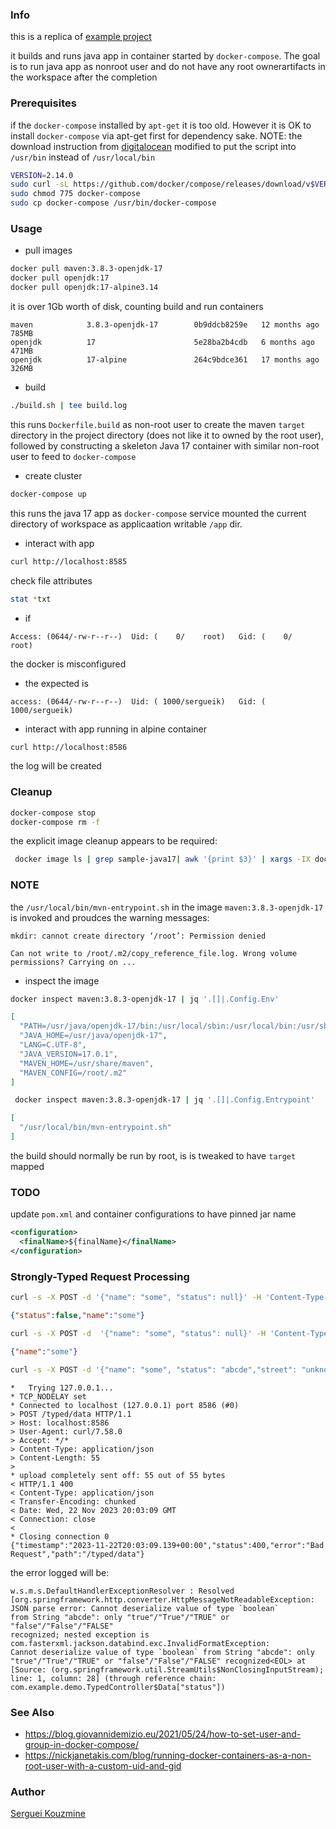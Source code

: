 ### Info

this is a replica of [example project](https://github.com/Diamis/docker-java)

it builds and runs java app in container started by `docker-compose`. The goal is to run java app as nonroot user and do not have any root ownerartifacts in the workspace after the completion

### Prerequisites

if the `docker-compose` installed  by `apt-get` it is too old. However it is OK to install `docker-compose` via apt-get first for dependency sake. NOTE: the download instruction from [digitalocean](https://www.digitalocean.com/community/tutorials/how-to-install-docker-compose-on-ubuntu-18-04) modified to put the script into `/usr/bin` instead of `/usr/local/bin`
```sh
VERSION=2.14.0
sudo curl -sL https://github.com/docker/compose/releases/download/v$VERSION/docker-compose-`uname -s`-`uname -m` -o docker-compose
sudo chmod 775 docker-compose
sudo cp docker-compose /usr/bin/docker-compose
```

### Usage

* pull images

```sh
docker pull maven:3.8.3-openjdk-17
docker pull openjdk:17
docker pull openjdk:17-alpine3.14
```
it is over 1Gb worth of disk, counting build and run containers
```text
maven            3.8.3-openjdk-17        0b9ddcb8259e   12 months ago   785MB
openjdk          17                      5e28ba2b4cdb   6 months ago    471MB
openjdk          17-alpine               264c9bdce361   17 months ago   326MB
```

*  build
```sh
./build.sh | tee build.log
```
this runs `Dockerfile.build` as non-root user to create the maven `target` directory  in the project directory (does not like it to owned by the root user), followed by constructing a skeleton Java 17 container with similar non-root user to feed to `docker-compose`

*  create cluster
```sh
docker-compose up
```
this runs the java 17 app as `docker-compose` service mounted the current directory of workspace as applicaation writable `/app` dir.
* interact with app
```sh
curl http://localhost:8585
```
check file attributes
```sh
stat *txt
```
* if 
```text
Access: (0644/-rw-r--r--)  Uid: (    0/    root)   Gid: (    0/    root)
```
the docker is misconfigured
* the expected is
```text
access: (0644/-rw-r--r--)  Uid: ( 1000/sergueik)   Gid: ( 1000/sergueik)
```
* interact with app running in alpine container
```sh
curl http://localhost:8586
```
the log will be created


### Cleanup

```sh
docker-compose stop
docker-compose rm -f
```
the explicit image cleanup appears to be required:

```sh
 docker image ls | grep sample-java17| awk '{print $3}' | xargs -IX docker image rm X
```
### NOTE 

the `/usr/local/bin/mvn-entrypoint.sh` in the image `maven:3.8.3-openjdk-17`
is invoked and proudces the warning messages:
```text
mkdir: cannot create directory ‘/root’: Permission denied
```
```text
Can not write to /root/.m2/copy_reference_file.log. Wrong volume permissions? Carrying on ...

```
* inspect the image
```sh
docker inspect maven:3.8.3-openjdk-17 | jq '.[]|.Config.Env'

```
```json
[
  "PATH=/usr/java/openjdk-17/bin:/usr/local/sbin:/usr/local/bin:/usr/sbin:/usr/bin:/sbin:/bin",
  "JAVA_HOME=/usr/java/openjdk-17",
  "LANG=C.UTF-8",
  "JAVA_VERSION=17.0.1",
  "MAVEN_HOME=/usr/share/maven",
  "MAVEN_CONFIG=/root/.m2"
]

```
```sh
 docker inspect maven:3.8.3-openjdk-17 | jq '.[]|.Config.Entrypoint'
```
```json
[
  "/usr/local/bin/mvn-entrypoint.sh"
]

```

the build should normally be run by root, is is tweaked to have `target` mapped

### TODO

update `pom.xml` and container configurations to have pinned jar name
```xml
<configuration>
  <finalName>${finalName}</finalName>
</configuration>
```
### Strongly-Typed Request Processing
```sh
curl -s -X POST -d '{"name": "some", "status": null}' -H 'Content-Type: application/json' http://localhost:8586/typed/data
```
```JSON
{"status":false,"name":"some"}
```
```sh
curl -s -X POST -d  '{"name": "some", "status": null}' -H 'Content-Type: application/json' http://localhost:8586/typed/map
```
```JSON
{"name":"some"}
```
```sh
curl -s -X POST -d '{"name": "some", "status": "abcde","street": "unknown"}' -H 'Content-Type: application/json' http://localhost:8586/typed/data
```
```text
*   Trying 127.0.0.1...
* TCP_NODELAY set
* Connected to localhost (127.0.0.1) port 8586 (#0)
> POST /typed/data HTTP/1.1
> Host: localhost:8586
> User-Agent: curl/7.58.0
> Accept: */*
> Content-Type: application/json
> Content-Length: 55
> 
* upload completely sent off: 55 out of 55 bytes
< HTTP/1.1 400 
< Content-Type: application/json
< Transfer-Encoding: chunked
< Date: Wed, 22 Nov 2023 20:03:09 GMT
< Connection: close
< 
* Closing connection 0
{"timestamp":"2023-11-22T20:03:09.139+00:00","status":400,"error":"Bad Request","path":"/typed/data"}
```
the error logged will be:
```text
w.s.m.s.DefaultHandlerExceptionResolver : Resolved 
[org.springframework.http.converter.HttpMessageNotReadableException: 
JSON parse error: Cannot deserialize value of type `boolean` 
from String "abcde": only "true"/"True"/"TRUE" or "false"/"False"/"FALSE" 
recognized; nested exception is com.fasterxml.jackson.databind.exc.InvalidFormatException: 
Cannot deserialize value of type `boolean` from String "abcde": only "true"/"True"/"TRUE" or "false"/"False"/"FALSE" recognized<EOL> at [Source: (org.springframework.util.StreamUtils$NonClosingInputStream); line: 1, column: 28] (through reference chain: com.example.demo.TypedController$Data["status"])

```
### See Also

   * https://blog.giovannidemizio.eu/2021/05/24/how-to-set-user-and-group-in-docker-compose/
   * https://nickjanetakis.com/blog/running-docker-containers-as-a-non-root-user-with-a-custom-uid-and-gid

### Author
[Serguei Kouzmine](kouzmine_serguei@yahoo.com)
